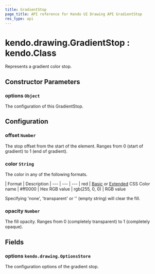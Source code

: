 ```yaml
---
title: GradientStop
page_title: API reference for Kendo UI Drawing API GradientStop
res_type: api
---
```


# kendo.drawing.GradientStop : kendo.Class

Represents a gradient color stop.

## Constructor Parameters

### options `Object`
The configuration of this GradientStop.

## Configuration

### offset `Number`
The stop offset from the start of the element.
Ranges from 0 (start of gradient) to 1 (end of gradient).

### color `String`
The color in any of the following formats.

| Format         | Description
| ---            | --- | ---
| red            | [Basic](https://www.w3.org/TR/css3-color/#html4) or [Extended](https://www.w3.org/TR/css3-color/#svg-color) CSS Color name
| #ff0000        | Hex RGB value
| rgb(255, 0, 0) | RGB value

Specifying 'none', 'transparent' or '' (empty string) will clear the fill.

### opacity `Number`
The fill opacity.
Ranges from 0 (completely transparent) to 1 (completely opaque).

## Fields

### options `kendo.drawing.OptionsStore`
The configuration options of the gradient stop.

